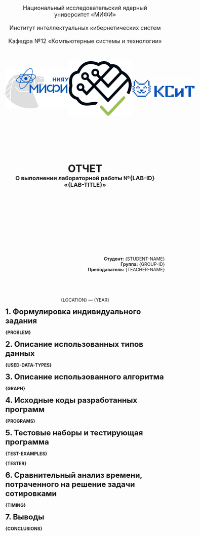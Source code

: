 <!-- TEMPLATE-START -->

<style>
   #container {
      display: flex;
      flex-direction: row;
      flex-wrap: nowrap;
      justify-content: space-between;
   }

   #container>img {
      object-fit: contain;
   }
</style>

<p align="center">
   <font size="+1">
      Национальный исследовательский ядерный университет «МИФИ»<br><br>
      Институт интеллектуальных кибернетических систем<br><br>
      Кафедра №12 «Компьютерные системы и технологии»<br><br>
   </font>
</p>

<br>

<div id="container">
   <img width="200" alt="logo_mifi" src="_static/logo_mifi.png">
   <img width="200" alt="icis_logo" src="_static/icis_logo.jpg">
   <img width="200" alt="ksit_logo" src="_static/ksit_logo.svg">
</div>

<br><br><br><br><br><br><br>

<p align="center">
   <font size="+1">
      <b>
         <font size="+3">
            ОТЧЕТ<br>
         </font>
         О выполнении лабораторной работы №{LAB-ID}<br>
         «{LAB-TITLE}»<br>
      </b>
   </font>
</p>

<br><br><br><br><br><br><br><br><br><br><br>

<p align="right">
   <b>Студент:</b> {STUDENT-NAME}<br>
   <b>Группа:</b> {GROUP-ID}<br>
   <b>Преподаватель:</b> {TEACHER-NAME}<br>
</p>

<br><br><br>

<p align="center">
   {LOCATION} — {YEAR}
</p>

<font size="+2"><b>1. Формулировка индивидуального задания<b></font>

{PROBLEM}

<font size="+2"><b>2. Описание использованных типов данных<b></font>

{USED-DATA-TYPES}

<font size="+2"><b>3. Описание использованного алгоритма<b></font>

{GRAPH}

<font size="+2"><b>4. Исходные коды разработанных программ<b></font>

{PROGRAMS}

<font size="+2"><b>5. Тестовые наборы и тестирующая программа<b></font>

{TEST-EXAMPLES}

{TESTER}

<font size="+2"><b>6. Сравнительный анализ времени, потраченного на решение задачи сотировками<b></font>

{TIMING}

<font size="+2"><b>7. Выводы<b></font>

{CONCLUSIONS}

<!-- TEMPLATE-END -->
